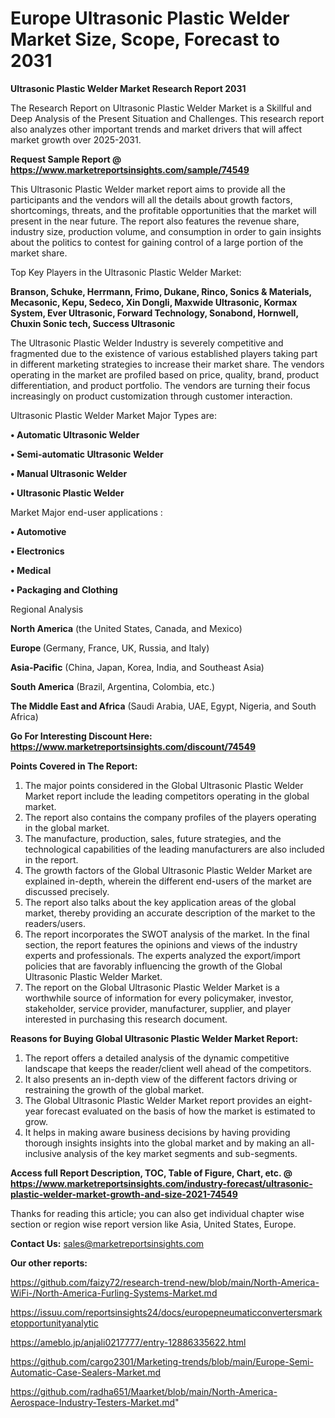 # Europe Ultrasonic Plastic Welder Market Size, Scope, Forecast to 2031

<strong>Ultrasonic Plastic Welder Market Research Report 2031</strong>

The Research Report on Ultrasonic Plastic Welder Market is a Skillful and Deep Analysis of the Present Situation and Challenges. This research report also analyzes other important trends and market drivers that will affect market growth over 2025-2031.

<strong>Request Sample Report @ <a href=https://www.marketreportsinsights.com/sample/74549>https://www.marketreportsinsights.com/sample/74549</a></strong>

This Ultrasonic Plastic Welder market report aims to provide all the participants and the vendors will all the details about growth factors, shortcomings, threats, and the profitable opportunities that the market will present in the near future. The report also features the revenue share, industry size, production volume, and consumption in order to gain insights about the politics to contest for gaining control of a large portion of the market share.

Top Key Players in the Ultrasonic Plastic Welder Market:

<strong>Branson, Schuke, Herrmann, Frimo, Dukane, Rinco, Sonics & Materials, Mecasonic, Kepu, Sedeco, Xin Dongli, Maxwide Ultrasonic, Kormax System, Ever Ultrasonic, Forward Technology, Sonabond, Hornwell, Chuxin Sonic tech, Success Ultrasonic</strong>

The Ultrasonic Plastic Welder Industry is severely competitive and fragmented due to the existence of various established players taking part in different marketing strategies to increase their market share. The vendors operating in the market are profiled based on price, quality, brand, product differentiation, and product portfolio. The vendors are turning their focus increasingly on product customization through customer interaction.

Ultrasonic Plastic Welder Market Major Types are:

<strong>• Automatic Ultrasonic Welder

• Semi-automatic Ultrasonic Welder

• Manual Ultrasonic Welder

• Ultrasonic Plastic Welder</strong>

Market Major end-user applications :

<strong>• Automotive

• Electronics

• Medical

• Packaging and Clothing</strong>

Regional Analysis

</u><strong><b>North America</b></strong> (the United States, Canada, and Mexico)

<strong><b>Europe </b></strong>(Germany, France, UK, Russia, and Italy)

<strong><b>Asia-Pacific</b></strong> (China, Japan, Korea, India, and Southeast Asia)

<strong><b>South America</b></strong> (Brazil, Argentina, Colombia, etc.)

<strong><b>The Middle East and Africa</b></strong> (Saudi Arabia, UAE, Egypt, Nigeria, and South Africa)

<strong>Go For Interesting Discount Here: <a href=https://www.marketreportsinsights.com/discount/74549>https://www.marketreportsinsights.com/discount/74549</a></strong>

<strong>Points Covered in The Report:</strong>
<ol>
  <li>The major points considered in the Global Ultrasonic Plastic Welder Market report include the leading competitors operating in the global market.</li>
  <li>The report also contains the company profiles of the players operating in the global market.</li>
  <li>The manufacture, production, sales, future strategies, and the technological capabilities of the leading manufacturers are also included in the report.</li>
  <li>The growth factors of the Global Ultrasonic Plastic Welder Market are explained in-depth, wherein the different end-users of the market are discussed precisely.</li>
  <li>The report also talks about the key application areas of the global market, thereby providing an accurate description of the market to the readers/users.</li>
  <li>The report incorporates the SWOT analysis of the market. In the final section, the report features the opinions and views of the industry experts and professionals. The experts analyzed the export/import policies that are favorably influencing the growth of the Global Ultrasonic Plastic Welder Market.</li>
  <li>The report on the Global Ultrasonic Plastic Welder Market is a worthwhile source of information for every policymaker, investor, stakeholder, service provider, manufacturer, supplier, and player interested in purchasing this research document.</li>
</ol>
<strong>Reasons for Buying Global Ultrasonic Plastic Welder Market Report:</strong>

<ol>
  <li>The report offers a detailed analysis of the dynamic competitive landscape that keeps the reader/client well ahead of the competitors.</li>
  <li>It also presents an in-depth view of the different factors driving or restraining the growth of the global market.</li>
  <li>The Global Ultrasonic Plastic Welder Market report provides an eight-year forecast evaluated on the basis of how the market is estimated to grow.</li>
  <li>It helps in making aware business decisions by having providing thorough insights insights into the global market and by making an all-inclusive analysis of the key market segments and sub-segments.</li>
</ol>
<strong>Access full Report Description, TOC, Table of Figure, Chart, etc. @ <a href=https://www.marketreportsinsights.com/industry-forecast/ultrasonic-plastic-welder-market-growth-and-size-2021-74549>https://www.marketreportsinsights.com/industry-forecast/ultrasonic-plastic-welder-market-growth-and-size-2021-74549</a></strong>


Thanks for reading this article; you can also get individual chapter wise section or region wise report version like Asia, United States, Europe.

<strong>Contact Us:</strong>
sales@marketreportsinsights.com

<strong>Our other reports:</strong>

<a href=https://github.com/faizy72/research-trend-new/blob/main/North-America-WiFi-/North-America-Furling-Systems-Market.md>https://github.com/faizy72/research-trend-new/blob/main/North-America-WiFi-/North-America-Furling-Systems-Market.md</a>

<a href=https://issuu.com/reportsinsights24/docs/europepneumaticconvertersmarketopportunityanalytic>https://issuu.com/reportsinsights24/docs/europepneumaticconvertersmarketopportunityanalytic</a>

<a href=https://ameblo.jp/anjali0217777/entry-12886335622.html>https://ameblo.jp/anjali0217777/entry-12886335622.html</a>

<a href=https://github.com/cargo2301/Marketing-trends/blob/main/Europe-Semi-Automatic-Case-Sealers-Market.md>https://github.com/cargo2301/Marketing-trends/blob/main/Europe-Semi-Automatic-Case-Sealers-Market.md</a>

<a href=https://github.com/radha651/Maarket/blob/main/North-America-Aerospace-Industry-Testers-Market.md>https://github.com/radha651/Maarket/blob/main/North-America-Aerospace-Industry-Testers-Market.md</a>"
